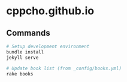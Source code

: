 # cppcho.github.io

## Commands

``` bash
# Setup development environment
bundle install
jekyll serve

# Update book list (from _config/books.yml)
rake books
```
